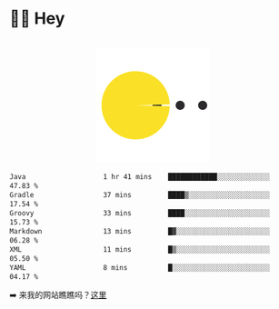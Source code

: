 
# 👋🏻 Hey
<div align="center">
	<br>
	<img src="https://raw.githubusercontent.com/Aniket965/Aniket965/master/pacman.svg?sanitize=true" width="200" height="200">
	<br>
</div>

<!--START_SECTION:waka-->

```text
Java                   1 hr 41 mins    ████████████░░░░░░░░░░░░░   47.83 %
Gradle                 37 mins         ████▒░░░░░░░░░░░░░░░░░░░░   17.54 %
Groovy                 33 mins         ████░░░░░░░░░░░░░░░░░░░░░   15.73 %
Markdown               13 mins         █▓░░░░░░░░░░░░░░░░░░░░░░░   06.28 %
XML                    11 mins         █▒░░░░░░░░░░░░░░░░░░░░░░░   05.50 %
YAML                   8 mins          █░░░░░░░░░░░░░░░░░░░░░░░░   04.17 %
```

<!--END_SECTION:waka-->

 ➡️  来我的网站瞧瞧吗？[这里](https://www.shaolongfei.com)
